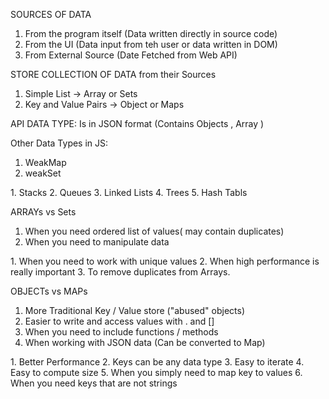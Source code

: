 SOURCES OF DATA
1. From the program itself (Data written directly in source code)
2. From the UI (Data input from teh user or data written in DOM)
3. From External Source (Date Fetched from Web API)

STORE COLLECTION OF DATA from their Sources
1. Simple List -> Array or Sets
2. Key and Value Pairs -> Object or Maps

API DATA TYPE:
Is in JSON format (Contains Objects , Array )

Other Data Types in JS:
<BUILD IN>
1. WeakMap
2. weakSet

<Not Build IN>
1. Stacks
2. Queues
3. Linked Lists
4. Trees
5. Hash Tabls

ARRAYs vs Sets
<Use Arrays>
1. When you need ordered list of values( may contain duplicates)
2. When you need to manipulate data

<Use Sets>
1. When you need to work with unique values
2. When high performance is really important
3. To remove duplicates from Arrays.

OBJECTs vs MAPs
<Use Objects>
1. More Traditional Key / Value store ("abused" objects)
2. Easier to write and access values with . and []
3. When you need to include functions / methods
4. When working with JSON data (Can be converted to Map)

<Use Maps>
1. Better Performance
2. Keys can be any data type
3. Easy to iterate
4. Easy to compute size
5. When you simply need to map key to values
6. When you need keys that are not strings